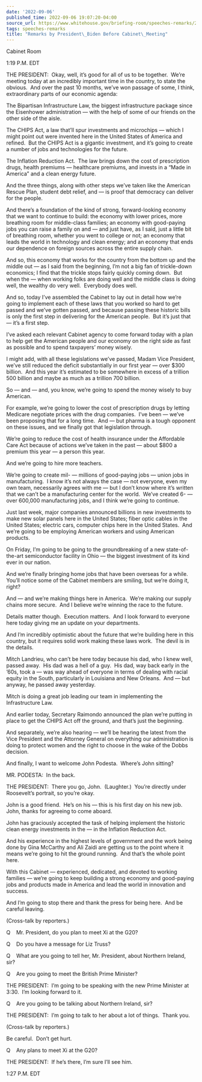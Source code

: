 ```yaml
---
date: '2022-09-06'
published_time: 2022-09-06 19:07:20-04:00
source_url: https://www.whitehouse.gov/briefing-room/speeches-remarks/2022/09/06/remarks-by-president-biden-before-cabinet-meeting-2/
tags: speeches-remarks
title: "Remarks by President\_Biden Before Cabinet\_Meeting"
---
```

 
Cabinet Room

1:19 P.M. EDT

THE PRESIDENT:  Okay, well, it’s good for all of us to be together. 
We’re meeting today at an incredibly important time in the country, to
state the obvious.  And over the past 10 months, we’ve won passage of
some, I think, extraordinary parts of our economic agenda: 

The Bipartisan Infrastructure Law, the biggest infrastructure package
since the Eisenhower administration — with the help of some of our
friends on the other side of the aisle.

The CHIPS Act, a law that’ll spur investments and microchips — which I
might point out were invented here in the United States of America and
refined.  But the CHIPS Act is a gigantic investment, and it’s going to
create a number of jobs and technologies for the future. 

The Inflation Reduction Act.  The law brings down the cost of
prescription drugs, health premiums — healthcare premiums, and invests
in a “Made in America” and a clean energy future.

And the three things, along with other steps we’ve taken like the
American Rescue Plan, student debt relief, and — is proof that democracy
can deliver for the people. 

And there’s a foundation of the kind of strong, forward-looking economy
that we want to continue to build: the economy with lower prices, more
breathing room for middle-class families; an economy with good-paying
jobs you can raise a family on and — and just have, as I said, just a
little bit of breathing room, whether you went to college or not; an
economy that leads the world in technology and clean energy; and an
economy that ends our dependence on foreign sources across the entire
supply chain.

And so, this economy that works for the country from the bottom up and
the middle out — as I said from the beginning, I’m not a big fan of
trickle-down economics; I find that the trickle stops fairly quickly
coming down.  But when the — when working folks are doing well and the
middle class is doing well, the wealthy do very well.  Everybody does
well.

And so, today I’ve assembled the Cabinet to lay out in detail how we’re
going to implement each of these laws that you worked so hard to get
passed and we’ve gotten passed, and because passing these historic bills
is only the first step in delivering for the American people.  But it’s
just that — it’s a first step.

I’ve asked each relevant Cabinet agency to come forward today with a
plan to help get the American people and our economy on the right side
as fast as possible and to spend taxpayers’ money wisely.

I might add, with all these legislations we’ve passed, Madam Vice
President, we’ve still reduced the deficit substantially in our first
year — over $300 billion.  And this year it’s estimated to be somewhere
in excess of a trillion 500 billion and maybe as much as a trillion 700
billion. 

So — and — and, you know, we’re going to spend the money wisely to buy
American. 

For example, we’re going to lower the cost of prescription drugs by
letting Medicare negotiate prices with the drug companies.  I’ve been —
we’ve been proposing that for a long time.  And — but pharma is a tough
opponent on these issues, and we finally got that legislation through.

We’re going to reduce the cost of health insurance under the Affordable
Care Act because of actions we’ve taken in the past — about $800 a
premium this year — a person this year.

And we’re going to hire more teachers. 

We’re going to create mil- — millions of good-paying jobs — union jobs
in manufacturing.  I know it’s not always the case — not everyone, even
my own team, necessarily agrees with me — but I don’t know where it’s
written that we can’t be a manufacturing center for the world.  We’ve
created 6- — over 600,000 manufacturing jobs, and I think we’re going to
continue.

Just last week, major companies announced billions in new investments to
make new solar panels here in the United States; fiber optic cables in
the United States; electric cars, computer chips here in the United
States.  And we’re going to be employing American workers and using
American products.

On Friday, I’m going to be going to the groundbreaking of a new
state-of-the-art semiconductor facility in Ohio — the biggest investment
of its kind ever in our nation.

And we’re finally bringing home jobs that have been overseas for a
while.  You’ll notice some of the Cabinet members are smiling, but we’re
doing it, right?

And — and we’re making things here in America.  We’re making our supply
chains more secure.  And I believe we’re winning the race to the future.

Details matter though.  Execution matters.  And I look forward to
everyone here today giving me an update on your departments. 

And I’m incredibly optimistic about the future that we’re building here
in this country, but it requires solid work making these laws work.  The
devil is in the details.

Mitch Landrieu, who can’t be here today because his dad, who I knew
well, passed away.  His dad was a hell of a guy.  His dad, way back
early in the ’60s, took a — was way ahead of everyone in terms of
dealing with racial equity in the South, particularly in Louisiana and
New Orleans.  And — but anyway, he passed away yesterday.

Mitch is doing a great job leading our team in implementing the
Infrastructure Law.

And earlier today, Secretary Raimondo announced the plan we’re putting
in place to get the CHIPS Act off the ground, and that’s just the
beginning.

And separately, we’re also hearing — we’ll be hearing the latest from
the Vice President and the Attorney General on everything our
administration is doing to protect women and the right to choose in the
wake of the Dobbs decision.

And finally, I want to welcome John Podesta.  Where’s John sitting?

MR. PODESTA:  In the back.

THE PRESIDENT:  There you go, John.  (Laughter.)  You’re directly under
Roosevelt’s portrait, so you’re okay. 

John is a good friend.  He’s on his — this is his first day on his new
job.  John, thanks for agreeing to come aboard.

John has graciously accepted the task of helping implement the historic
clean energy investments in the — in the Inflation Reduction Act. 

And his experience in the highest levels of government and the work
being done by Gina McCarthy and Ali Zaidi are getting us to the point
where it means we’re going to hit the ground running.  And that’s the
whole point here.

With this Cabinet — experienced, dedicated, and devoted to working
families — we’re going to keep building a strong economy and good-paying
jobs and products made in America and lead the world in innovation and
success.

And I’m going to stop there and thank the press for being here.  And be
careful leaving.

(Cross-talk by reporters.)

Q    Mr. President, do you plan to meet Xi at the G20?

Q    Do you have a message for Liz Truss?

Q    What are you going to tell her, Mr. President, about Northern
Ireland, sir?

Q    Are you going to meet the British Prime Minister? 

THE PRESIDENT:  I’m going to be speaking with the new Prime Minister at
3:30.  I’m looking forward to it.

Q    Are you going to be talking about Northern Ireland, sir?

THE PRESIDENT:  I’m going to talk to her about a lot of things.  Thank
you. 

(Cross-talk by reporters.)

Be careful.  Don’t get hurt.

Q    Any plans to meet Xi at the G20?

THE PRESIDENT:  If he’s there, I’m sure I’ll see him.

1:27 P.M. EDT
